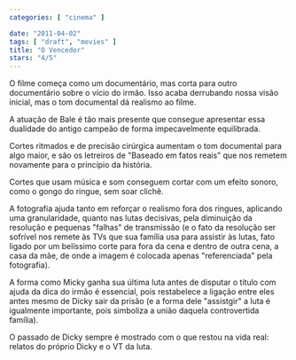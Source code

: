 ```yaml
---
categories: [ "cinema" ]

date: "2011-04-02"
tags: [ "draft", "movies" ]
title: "O Vencedor"
stars: "4/5"
---
```

O filme começa como um documentário, mas corta para outro documentário sobre o vício do irmão. Isso acaba derrubando nossa visão inicial, mas o tom documental dá realismo ao filme.

A atuação de Bale é tão mais presente que consegue apresentar essa dualidade do antigo campeão de forma impecavelmente equilibrada.

Cortes ritmados e de precisão cirúrgica aumentam o tom documental para algo maior, e são os letreiros de "Baseado em fatos reais" que nos remetem novamente para o princípio da história.

Cortes que usam música e som conseguem cortar com um efeito sonoro, como o gongo do ringue, sem soar clichê.

A fotografia ajuda tanto em reforçar o realismo fora dos ringues, aplicando uma granularidade, quanto nas lutas decisivas, pela diminuição da resolução e pequenas "falhas" de transmissão (e o fato da resolução ser sofrível nos remete às TVs que sua família usa para assistir às lutas, fato ligado por um belíssimo corte para fora da cena e dentro de outra cena, a casa da mãe, de onde a imagem é colocada apenas "referenciada" pela fotografia).

A forma como Micky ganha sua última luta antes de disputar o título com ajuda da dica do irmão é essencial, pois restabelece a ligação entre eles antes mesmo de Dicky sair da prisão (e a forma dele "assistgir" a luta é igualmente importante, pois simboliza a união daquela controvertida família).

O passado de Dicky sempre é mostrado com o que restou na vida real: relatos do próprio Dicky e o VT da luta.


